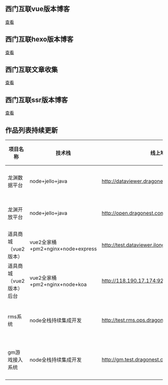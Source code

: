 ## 西门互联vue版本博客
[查看](http://issue.lilidong.cn)

## 西门互联hexo版本博客
[查看](http://www.lilidong.cn)

## 西门互联文章收集
[查看](http://demo.lilidong.cn)

## 西门互联ssr版本博客
[查看](https://textnuxt.lilidong.cn)



## 作品列表持续更新

| 项目名称 | 技术栈 | 线上地址 | 标签 | 预览图
| ------------ | ------------- | ------------ | ------------ |-------
|龙渊数据平台 | <span>node+jello+java</span>  | <a href="http://dataviewer.dragonest.com/login/toLogin.do" target="_blank">http://dataviewer.dragonest.com/login/toLogin.do</a> | <span style="background-color:rgb(124, 179, 66);color:#fff;line-height: 24px;height: 24px;padding:0 12px;font-size: 13px;margin-right:10px;">FIS</span>  <span style="background-color:rgb(22, 178, 204);color:#fff;line-height: 24px;height: 24px;padding:0 12px;font-size: 13px;margin-right:10px;">数据可视化</span>   | <a target="_blank" href="http://lydata.lilidong.cn/longyuan-data-front.gif">点击查看</a>|
|龙渊开放平台 | <span>node+jello+java</span>  | <a href="http://open.dragonest.com/" target="_blank">http://open.dragonest.com/</a> | <span style="background-color:rgb(124, 179, 66);color:#fff;line-height: 24px;height: 24px;padding:0 12px;font-size: 13px;margin-right:10px;">FIS</span>  <span style="background-color:rgb(61, 199, 136);color:#fff;line-height: 24px;height: 24px;padding:0 12px;font-size: 13px;margin-right:10px;">开发者平台</span>   | <a target="_blank" href="http://lydata.lilidong.cn/longyuan-open.gif">点击查看</a>|
|道具商城（vue2版本） | <span>vue2全家桶+pm2+nginx+node+express</span>  | <a href="http://test.dataviewer.ilongyuan.com.cn:8998" target="_blank">http://test.dataviewer.ilongyuan.com.cn:8998</a> | <span style="background-color:#23d160;color:#fff;line-height: 24px;height: 24px;padding:0 12px;font-size:13px;margin-right:10px;">vue</span> <span style="background-color:#3273dc;color:#fff;line-height: 24px;height: 24px;padding:0 12px;font-size: 13px;margin-right:10px;">node全栈</span> <span style="background-color:#ff3860;color:#fff;line-height: 24px;height: 24px;padding:0 12px;font-size: 13px;margin-right:10px;">pm2</span> <span style="background-color:#4a4a4a;color:#fff;line-height: 24px;height: 24px;padding:0 12px;font-size: 13px;margin-right:10px;">nginx</span> | <a target="_blank" href="http://lydata.lilidong.cn/longyuan-vue-mall-look.gif">点击查看</a>|
|道具商城（vue2版本）后台 | <span>vue2全家桶+pm2+nginx+node+koa</span>  | <a href="http://118.190.17.174:9200/" target="_blank">http://118.190.17.174:9200/</a> | <span style="background-color:#23d160;color:#fff;line-height: 24px;height: 24px;padding:0 12px;font-size:13px;margin-right:10px;">vue</span> <span style="background-color:#E9573F;color:#fff;line-height: 24px;height: 24px;padding:0 12px;font-size: 13px;margin-right:10px;">node+koa</span> <span style="background-color:#ff3860;color:#fff;line-height: 24px;height: 24px;padding:0 12px;font-size: 13px;margin-right:10px;">pm2</span> <span style="background-color:#4a4a4a;color:#fff;line-height: 24px;height: 24px;padding:0 12px;font-size: 13px;margin-right:10px;">nginx</span> | <a target="_blank" href="http://lydata.lilidong.cn/longyuan-vue-mall-look.gif">点击查看</a>|
|rms系统 | <span>node全栈持续集成开发</span>  | <a href="http://test.rms.ops.dragonest.com" target="_blank">http://test.rms.ops.dragonest.com</a> | <span style="background-color:#37BC9B;color:#fff;line-height: 24px;height: 24px;padding:0 12px;font-size:13px;margin-right:10px;">vue+可视化+element ui</span> <span style="background-color:#3273dc;color:#fff;line-height: 24px;height: 24px;padding:0 12px;font-size: 13px;margin-right:10px;">node</span> <span style="background-color:#ff3860;color:#fff;line-height: 24px;height: 24px;padding:0 12px;font-size: 13px;margin-right:10px;">pm2+hook</span> <span style="background-color:#4a4a4a;color:#fff;line-height: 24px;height: 24px;padding:0 12px;font-size: 13px;margin-right:10px;">nginx</span> | <a target="_blank" href="http://lydata.lilidong.cn/longyuan-vue-rms-look.gif">点击查看</a>|
|gm游戏接入系统 | <span>node全栈持续集成开发</span>  | <a href="http://gm.test.dragonest.com" target="_blank">http://gm.test.dragonest.com</a> | <span style="background-color:#37BC9B;color:#fff;line-height: 24px;height: 24px;padding:0 12px;font-size:13px;margin-right:10px;">docker</span> <span style="background-color:#454567;color:#fff;line-height: 24px;height: 24px;padding:0 12px;font-size:13px;margin-right:10px;">devops</span> <span style="background-color:#3273dc;color:#fff;line-height: 24px;height: 24px;padding:0 12px;font-size: 13px;margin-right:10px;">node</span> <span style="background-color:#ff3860;color:#fff;line-height: 24px;height: 24px;padding:0 12px;font-size: 13px;margin-right:10px;">pm2+hook</span> <span style="background-color:#4a4a4a;color:#fff;line-height: 24px;height: 24px;padding:0 12px;font-size: 13px;margin-right:10px;">nginx</span> | <a target="_blank" href="http://lydata.lilidong.cn/longyuan-gm-all-front.gif">点击查看</a>|

